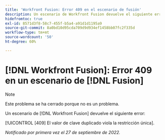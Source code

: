```yaml
---
title: 'Workfront Fusion: Error 409 en el escenario de fusión'
description: Un escenario de Workfront Fusion devuelve el siguiente error 409 Duplicate key value viola la restricción única.
hidefromtoc: true
exl-id: 8571d3f8-58c7-455f-b5a4-a91d1d1195a9
source-git-commit: 8a0bd10d95cda709d9d934ef1458bb07fc2f335d
workflow-type: tm+mt
source-wordcount: '50'
ht-degree: 60%

---
```


# [!DNL Workfront Fusion]: Error 409 en un escenario de [!DNL Fusion]

>[!NOTE]
>
>Este problema se ha cerrado porque no es un problema.

Un escenario de [!DNL Workfront Fusion] devuelve el siguiente error:

[!UICONTROL [409] El valor de clave duplicado viola la restricción única].

_Notificado por primera vez el 27 de septiembre de 2022._

